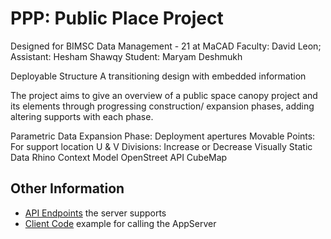 <h1>PPP: Public Place Project</h1>

Designed for BIMSC Data Management - 21 at MaCAD
Faculty: David Leon;
Assistant: Hesham Shawqy
Student: Maryam Deshmukh

Deployable Structure
A transitioning design with embedded information

The project aims to give an overview of a public space canopy project and its elements through progressing construction/ expansion phases, adding altering supports with each phase.

Parametric Data
Expansion Phase: Deployment apertures
Movable Points: For support location
U & V Divisions: Increase or Decrease
Visually Static Data
Rhino Context Model
OpenStreet API
CubeMap
## Other Information
- [API Endpoints](docs/endpoints.md) the server supports
- [Client Code](docs/clientcode.md) example for calling the AppServer
